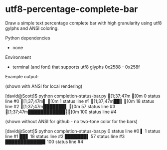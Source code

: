 utf8-percentage-complete-bar
============================

Draw a simple text percentage complete bar with high granularity using utf8 gylphs and ANSI
coloring.


Python dependencies
  - none

Environment
  - terminal (and font) that supports utf8 glyphs 0x2588 - 0x258f


Example output:

(shown with ANSI for local rendering)

[david@Scott]$ python completion-status-bar.py
[1;37;47m             [0m   0 status line #0
[1;37;47m▌            [0m   1 status line #1
[1;37;47m██▋          [0m  18 status line #2
[1;37;47m███████▌     [0m  57 status line #3
[1;37;47m████████████▉[0m 100 status line #4


(shown without ANSI for github - no two-tone color for the bars)

[david@Scott]$ python completion-status-bar.py
                0 status line #0
▌               1 status line #1
██▋            18 status line #2
███████▌       57 status line #3
████████████▉ 100 status line #4

